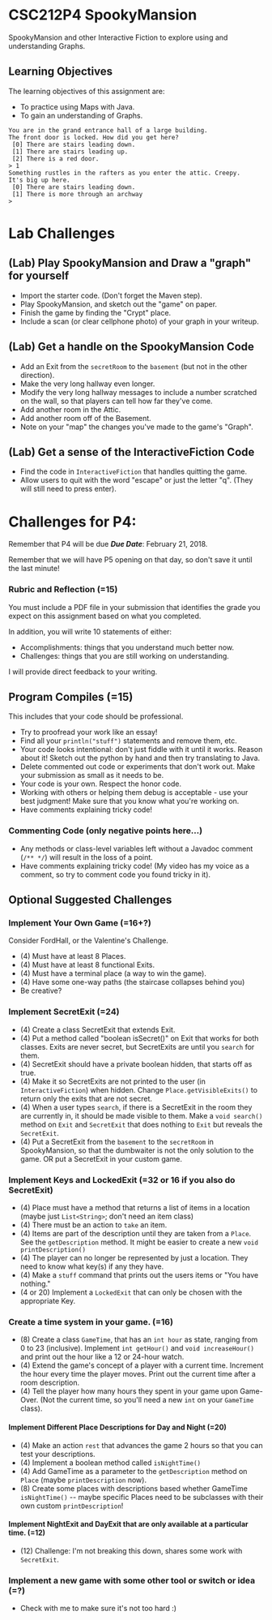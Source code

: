 # CSC212P4 SpookyMansion

SpookyMansion and other Interactive Fiction to explore using and understanding Graphs.

## Learning Objectives
The learning objectives of this assignment are:
 - To practice using Maps with Java.
 - To gain an understanding of Graphs.
 

```
You are in the grand entrance hall of a large building.
The front door is locked. How did you get here?
 [0] There are stairs leading down.
 [1] There are stairs leading up.
 [2] There is a red door.
> 1
Something rustles in the rafters as you enter the attic. Creepy.
It's big up here.
 [0] There are stairs leading down.
 [1] There is more through an archway
> 
```

# Lab Challenges

## (Lab) Play SpookyMansion and Draw a "graph" for yourself
 - Import the starter code. (Don't forget the Maven step).
 - Play SpookyMansion, and sketch out the "game" on paper.
 - Finish the game by finding the "Crypt" place.
 - Include a scan (or clear cellphone photo) of your graph in your writeup.
 
## (Lab) Get a handle on the SpookyMansion Code
 - Add an Exit from the ``secretRoom`` to the ``basement`` (but not in the other direction).
 - Make the very long hallway even longer.
 - Modify the very long hallway messages to include a number scratched on the wall, so that players can tell how far they've come.
 - Add another room in the Attic.
 - Add another room off of the Basement.
 - Note on your "map" the changes you've made to the game's "Graph".

## (Lab) Get a sense of the InteractiveFiction Code
 - Find the code in ``InteractiveFiction`` that handles quitting the game.
 - Allow users to quit with the word "escape" or just the letter "q". (They will still need to press enter).


# Challenges for P4:

Remember that P4 will be due ***Due Date***: February 21, 2018.

Remember that we will have P5 opening on that day, so don't save it until the last minute!

### Rubric and Reflection (=15)

You must include a PDF file in your submission that identifies the grade you expect on this assignment based on what you completed. 

In addition, you will write 10 statements of either:
 - Accomplishments: things that you understand much better now.
 - Challenges: things that you are still working on understanding.

I will provide direct feedback to your writing.

## Program Compiles (=15)
This includes that your code should be professional. 
- Try to proofread your work like an essay! 
- Find all your ``println("stuff")`` statements and remove them, etc.
- Your code looks intentional: don't just fiddle with it until it works. Reason about it! Sketch out the python by hand and then try translating to Java.
- Delete commented out code or experiments that don't work out. Make your submission as small as it needs to be.
- Your code is your own. Respect the honor code.
- Working with others or helping them debug is acceptable - use your best judgment! Make sure that you know what you're working on.
- Have comments explaining tricky code!

### Commenting Code (only negative points here...)
 - Any methods or class-level variables left without a Javadoc comment (``/** */``) will result in the loss of a point.
 - Have comments explaining tricky code! (My video has my voice as a comment, so try to comment code you found tricky in it).

## Optional Suggested Challenges

### Implement Your Own Game (=16+?)
Consider FordHall, or the Valentine's Challenge.
 - (4) Must have at least 8 Places.
 - (4) Must have at least 8 functional Exits.
 - (4) Must have a terminal place (a way to win the game).
 - (4) Have some one-way paths (the staircase collapses behind you)
 - Be creative?

### Implement SecretExit (=24)
 - (4) Create a class SecretExit that extends Exit.
 - (4) Put a method called "boolean isSecret()" on Exit that works for both classes. Exits are never secret, but SecretExits are until you ``search`` for them.
 - (4) SecretExit should have a private boolean hidden, that starts off as true.
 - (4) Make it so SecretExits are not printed to the user (in ``InteractiveFiction``) when hidden. Change ``Place.getVisibleExits()`` to return only the exits that are not secret.
 - (4) When a user types ``search``, if there is a SecretExit in the room they are currently in, it should be made visible to them. Make a ``void search()`` method on ``Exit`` and ``SecretExit`` that does nothing to ``Exit`` but reveals the ``SecretExit``.
 - (4) Put a SecretExit from the ``basement`` to the ``secretRoom`` in SpookyMansion, so that the dumbwaiter is not the only solution to the game. OR put a SecretExit in your custom game.
 
### Implement Keys and LockedExit (=32 or 16 if you also do SecretExit)
 - (4) Place must have a method that returns a list of items in a location (maybe just ``List<String>``; don't need an item class)
 - (4) There must be an action to ``take`` an item.
 - (4) Items are part of the description until they are taken from a ``Place``. See the ``getDescription`` method. It might be easier to create a new ``void printDescription()``
 - (4) The player can no longer be represented by just a location. They need to know what key(s) if any they have.
 - (4) Make a ``stuff`` command that prints out the users items or "You have nothing."
 - (4 or 20) Implement a ``LockedExit`` that can only be chosen with the appropriate Key.
 
### Create a time system in your game. (=16)
 - (8) Create a class ``GameTime``, that has an ``int hour`` as state, ranging from 0 to 23 (inclusive). Implement ``int getHour()`` and ``void increaseHour()`` and print out the hour like a 12 or 24-hour watch.
 - (4) Extend the game's concept of a player with a current time. Increment the hour every time the player moves. Print out the current time after a room description.
 - (4) Tell the player how many hours they spent in your game upon Game-Over. (Not the current time, so you'll need a new ``int`` on your ``GameTime`` class).

#### Implement Different Place Descriptions for Day and Night (=20)
 - (4) Make an action ``rest`` that advances the game 2 hours so that you can test your descriptions.
 - (4) Implement a boolean method called ``isNightTime()``
 - (4) Add GameTime as a parameter to the ``getDescription`` method on ``Place`` (maybe ``printDescription`` now).
 - (8) Create some places with descriptions based whether GameTime ``isNightTime()`` -- maybe specific Places need to be subclasses with their own custom ``printDescription``!

#### Implement NightExit and DayExit that are only available at a particular time. (=12)
 - (12) Challenge: I'm not breaking this down, shares some work with ``SecretExit``.
 
### Implement a new game with some other tool or switch or idea (=?)
 - Check with me to make sure it's not too hard :)
 
